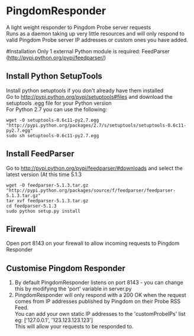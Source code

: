 PingdomResponder
================

A light weight responder to Pingdom Probe server requests  
Runs as a daemon taking up very little resources and will only respond to valid Pingdom Probe server IP addresses or custom ones you have added.

#Installation
Only 1 external Python module is required: FeedParser (http://pypi.python.org/pypi/feedparser/)  

## Install Python SetupTools
Install python setuptools if you don't already have them installed  
Go to http://pypi.python.org/pypi/setuptools#files and download the setuptools .egg file for your Python version  
For Python 2.7 you can use the following:
```
wget -O setuptools-0.6c11-py2.7.egg "http://pypi.python.org/packages/2.7/s/setuptools/setuptools-0.6c11-py2.7.egg"
sudo sh setuptools-0.6c11-py2.7.egg
```

## Install FeedParser
Go to http://pypi.python.org/pypi/feedparser/#downloads and select the latest version (At this time 5.1.3
```
wget -O feedparser-5.1.3.tar.gz "http://pypi.python.org/packages/source/f/feedparser/feedparser-5.1.3.tar.gz"
tar xvf feedparser-5.1.3.tar.gz
cd feedparser-5.1.3
sudo python setup.py install
```

## Firewall
Open port 8143 on your firewall to allow incoming requests to Pingdom Responder

## Customise Pingdom Responder
1. By default PingdomResponder listens on port 8143 - you can change this by modifying the 'port' variable in server.py  
2. PingdomResponder will only respond with a 200 OK when the request comes from IP addresses published by Pingdom on their Probe RSS Feed.  
You can add your own static IP addresses to the 'customProbeIPs' list eg: ['127.0.0.1', '123.123.123.123']  
This will allow your requests to be responded to.
